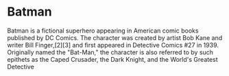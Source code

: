 # Batman

Batman is a fictional superhero appearing in American comic books published by DC Comics. The character was created by artist Bob Kane and writer Bill Finger,[2][3] and first appeared in Detective Comics #27 in 1939. Originally named the "Bat-Man," the character is also referred to by such epithets as the Caped Crusader, the Dark Knight, and the World's Greatest Detective
